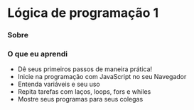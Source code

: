 # Lógica de programação 1

### Sobre

### O que eu aprendi
- Dê seus primeiros passos de maneira prática!
- Inicie na programação com JavaScript no seu Navegador
- Entenda variáveis e seu uso
- Repita tarefas com laços, loops, fors e whiles
- Mostre seus programas para seus colegas

